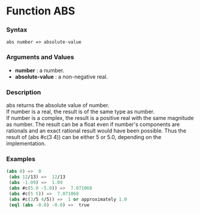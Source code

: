 <!-- Generated on 05/10/2020 by https://github.com/anto2oo/clhs-evolved -->

# Function ABS

### Syntax
`abs number => absolute-value`  


### Arguments and Values
- **number** : a number.   
- **absolute-value** : a non-negative real.   


### Description
abs returns the absolute value of number.  
If number is  a real,  the result is of the same type as number.  
If number is a complex, the result is a positive  real  with the same magnitude as number. The result can be a float even if number's components are rationals and an exact rational result would have been possible. Thus the result of (abs #c(3 4)) can be either 5 or 5.0, depending on the implementation.



### Examples
```lisp 
(abs 0) =>  0
 (abs 12/13) =>  12/13
 (abs -1.09) =>  1.09
 (abs #c(5.0 -5.0)) =>  7.071068
 (abs #c(5 5)) =>  7.071068
 (abs #c(3/5 4/5)) =>  1 or approximately 1.0
 (eql (abs -0.0) -0.0) =>  true
```

